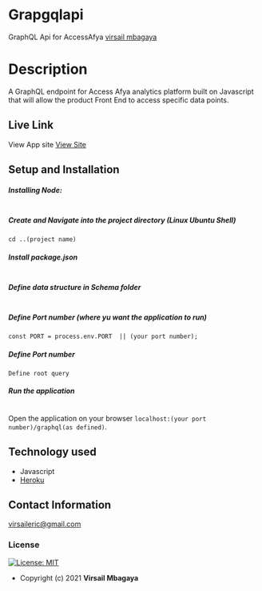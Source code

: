 # Grapgqlapi
 GraphQL Api for AccessAfya 
[virsail mbagaya](https://github.com/virsail)  
  
# Description  
A GraphQL endpoint for Access Afya analytics platform built on Javascript that will  allow the product Front End to access specific data points.

##  Live Link  
 View App site [View Site](https://accessafyagraphqlendpoint.herokuapp.com/graphql)  
  




  
## Setup and Installation  
##### Installing Node:  
 ``` Install and verify node versions
```
##### Create and Navigate into the project directory (Linux Ubuntu Shell)
 ```mkdir ..(project name)
cd ..(project name)
```
##### Install package.json 
 ```npm init
```  

 ##### Define data structure in Schema folder
 ```bash 
```
##### Define Port number (where yu want the application to run)
 ```in the main application file 
 const PORT = process.env.PORT  || (your port number);
 
``` 
##### Define Port number
```
Define root query
```
##### Run the application
 ```npm start
```
Open the application on your browser `localhost:(your port number)/graphql(as defined)`.  
  
  
## Technology used  
  
*   Javascript
* [Heroku](https://heroku.com)  
  
  
## Contact Information   
virsaileric@gmail.com
  

### License
[![License: MIT](https://img.shields.io/badge/License-MIT-green.svg)](https://opensource.org/licenses/MIT) 
* Copyright (c) 2021 **Virsail Mbagaya**

